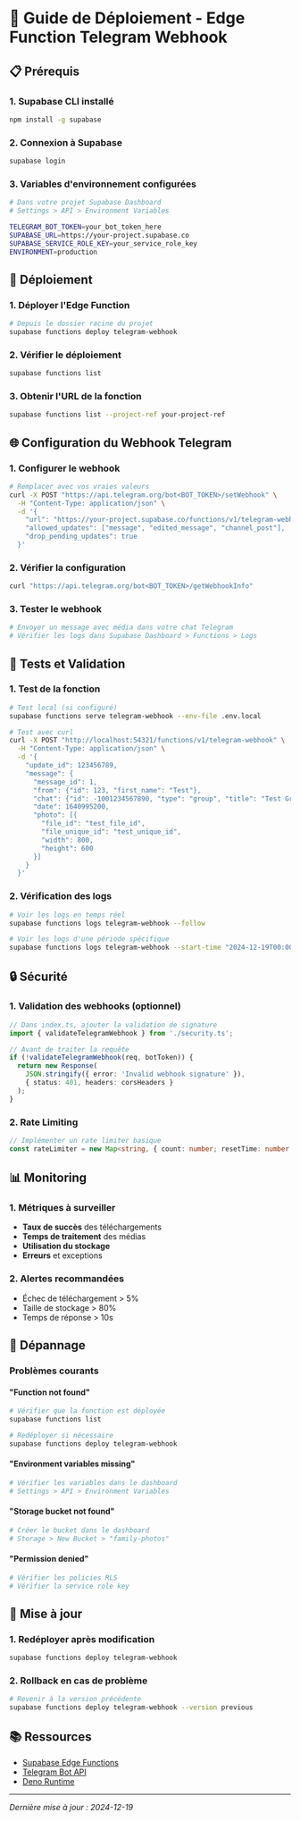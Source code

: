 # 🚀 Guide de Déploiement - Edge Function Telegram Webhook

## 📋 Prérequis

### **1. Supabase CLI installé**
```bash
npm install -g supabase
```

### **2. Connexion à Supabase**
```bash
supabase login
```

### **3. Variables d'environnement configurées**
```bash
# Dans votre projet Supabase Dashboard
# Settings > API > Environment Variables

TELEGRAM_BOT_TOKEN=your_bot_token_here
SUPABASE_URL=https://your-project.supabase.co
SUPABASE_SERVICE_ROLE_KEY=your_service_role_key
ENVIRONMENT=production
```

## 🔧 Déploiement

### **1. Déployer l'Edge Function**
```bash
# Depuis le dossier racine du projet
supabase functions deploy telegram-webhook
```

### **2. Vérifier le déploiement**
```bash
supabase functions list
```

### **3. Obtenir l'URL de la fonction**
```bash
supabase functions list --project-ref your-project-ref
```

## 🌐 Configuration du Webhook Telegram

### **1. Configurer le webhook**
```bash
# Remplacer avec vos vraies valeurs
curl -X POST "https://api.telegram.org/bot<BOT_TOKEN>/setWebhook" \
  -H "Content-Type: application/json" \
  -d '{
    "url": "https://your-project.supabase.co/functions/v1/telegram-webhook",
    "allowed_updates": ["message", "edited_message", "channel_post"],
    "drop_pending_updates": true
  }'
```

### **2. Vérifier la configuration**
```bash
curl "https://api.telegram.org/bot<BOT_TOKEN>/getWebhookInfo"
```

### **3. Tester le webhook**
```bash
# Envoyer un message avec média dans votre chat Telegram
# Vérifier les logs dans Supabase Dashboard > Functions > Logs
```

## 🧪 Tests et Validation

### **1. Test de la fonction**
```bash
# Test local (si configuré)
supabase functions serve telegram-webhook --env-file .env.local

# Test avec curl
curl -X POST "http://localhost:54321/functions/v1/telegram-webhook" \
  -H "Content-Type: application/json" \
  -d '{
    "update_id": 123456789,
    "message": {
      "message_id": 1,
      "from": {"id": 123, "first_name": "Test"},
      "chat": {"id": -1001234567890, "type": "group", "title": "Test Group"},
      "date": 1640995200,
      "photo": [{
        "file_id": "test_file_id",
        "file_unique_id": "test_unique_id",
        "width": 800,
        "height": 600
      }]
    }
  }'
```

### **2. Vérification des logs**
```bash
# Voir les logs en temps réel
supabase functions logs telegram-webhook --follow

# Voir les logs d'une période spécifique
supabase functions logs telegram-webhook --start-time "2024-12-19T00:00:00Z"
```

## 🔒 Sécurité

### **1. Validation des webhooks (optionnel)**
```typescript
// Dans index.ts, ajouter la validation de signature
import { validateTelegramWebhook } from './security.ts';

// Avant de traiter la requête
if (!validateTelegramWebhook(req, botToken)) {
  return new Response(
    JSON.stringify({ error: 'Invalid webhook signature' }),
    { status: 401, headers: corsHeaders }
  );
}
```

### **2. Rate Limiting**
```typescript
// Implémenter un rate limiter basique
const rateLimiter = new Map<string, { count: number; resetTime: number }>();
```

## 📊 Monitoring

### **1. Métriques à surveiller**
- **Taux de succès** des téléchargements
- **Temps de traitement** des médias
- **Utilisation du stockage**
- **Erreurs** et exceptions

### **2. Alertes recommandées**
- Échec de téléchargement > 5%
- Taille de stockage > 80%
- Temps de réponse > 10s

## 🚨 Dépannage

### **Problèmes courants**

#### **"Function not found"**
```bash
# Vérifier que la fonction est déployée
supabase functions list

# Redéployer si nécessaire
supabase functions deploy telegram-webhook
```

#### **"Environment variables missing"**
```bash
# Vérifier les variables dans le dashboard
# Settings > API > Environment Variables
```

#### **"Storage bucket not found"**
```bash
# Créer le bucket dans le dashboard
# Storage > New Bucket > "family-photos"
```

#### **"Permission denied"**
```bash
# Vérifier les policies RLS
# Vérifier la service role key
```

## 🔄 Mise à jour

### **1. Redéployer après modification**
```bash
supabase functions deploy telegram-webhook
```

### **2. Rollback en cas de problème**
```bash
# Revenir à la version précédente
supabase functions deploy telegram-webhook --version previous
```

## 📚 Ressources

- [Supabase Edge Functions](https://supabase.com/docs/guides/functions)
- [Telegram Bot API](https://core.telegram.org/bots/api)
- [Deno Runtime](https://deno.land/manual)

---

*Dernière mise à jour : 2024-12-19*

